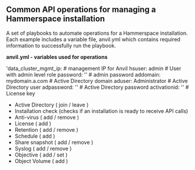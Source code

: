 ## Common API operations for managing a Hammerspace installation

A set of playbooks to automate operations for a Hammerspace installation.
Each example includes a variable file, anvil.yml which contains required
information to successfully run the playbook.

**anvil.yml - variables used for operations**

'data_cluster_mgmt_ip: <ANVIL MGMT IP>   # management IP for Anvil
hsuser: admin # User with admin level role
password: ''  # admin password
addomain: mydomain.a.com   # Active Directory domain
aduser: Administrator      # Active Directory user
adpassword: ''  # Active Directory password
activationid: ''  # License key

- Active Directory ( join / leave )
- Installation check (checks if an installation is ready to receive API calls)
- Anti-virus ( add / remove )
- License ( add )
- Retention ( add / remove )
- Schedule ( add )
- Share snapshot ( add / remove )
- Syslog ( add / remove )
- Objective ( add / set )
- Object Volume ( add )
